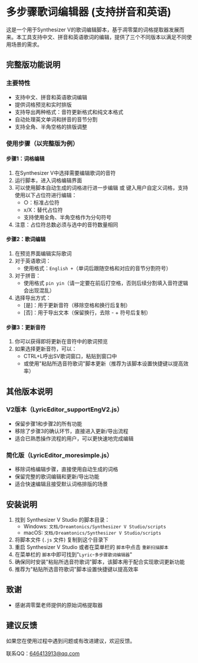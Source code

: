 # 多步骤歌词编辑器 (支持拼音和英语)

这是一个用于Synthesizer V的歌词编辑脚本，基于凋零葉的词格提取器发展而来。本工具支持中文、拼音和英语歌词的编辑，提供了三个不同版本以满足不同使用场景的需求。

## 完整版功能说明

### 主要特性

* 支持中文、拼音和英语歌词编辑
* 提供词格预览和实时排版
* 支持导出两种格式：音符更新格式和纯文本格式
* 自动处理英文单词和拼音的音节分割
* 支持全角、半角空格的排版调整

### 使用步骤（以完整版为例）

#### 步骤1：词格编辑

1. 在Synthesizer V中选择需要编辑歌词的音符
2. 运行脚本，进入词格编辑界面
3. 可以使用脚本自动生成的词格进行进一步编辑 或 键入用户自定义词格，支持使用以下占位符进行编辑：
   * ○：标准占位符
   * x/X：替代占位符
   * 支持使用全角、半角空格作为分句符号
4. 注意：占位符总数必须与选中的音符数量相同

#### 步骤2：歌词编辑

1. 在预览界面编辑实际歌词
2. 对于英语歌词：
   * 使用格式：`English +`（单词后跟随空格和对应的音节分割符号）
3. 对于拼音：
   * 使用格式 `pin yin`（请一定要在前后打空格，否则后续分割填入音符逻辑会出现混乱）
4. 选择导出方式：
   * [是]：用于更新音符（移除空格和换行后复制）
   * [否]：用于导出文本（保留换行，去除 - + 符号后复制）

#### 步骤3：更新音符

1. 你可以获得即将更新在音符中的歌词预览
2. 如果选择更新音符，可以：
   * CTRL+L呼出SV歌词窗口，粘贴到窗口中
   * 或使用"粘贴所选音符歌词"脚本更新（推荐为该脚本设置快捷键以提高效率）

## 其他版本说明

### V2版本（LyricEditor_supportEngV2.js）

* 保留步骤1和步骤2的所有功能
* 移除了步骤3的确认环节，直接进入更新/导出流程
* 适合已熟悉操作流程的用户，可以更快速地完成编辑

### 简化版（LyricEditor_moresimple.js）

* 移除词格编辑步骤，直接使用自动生成的词格
* 保留完整的歌词编辑和更新/导出功能
* 适合快速编辑且接受默认词格排版的场景

## 安装说明

1. 找到 Synthesizer V Studio 的脚本目录：
   * Windows: `文档/Dreamtonics/Synthesizer V Studio/scripts`
   * macOS: `文档/Dreamtonics/Synthesizer V Studio/scripts`
2. 将脚本文件 (`.js` 文件) 复制到这个目录下
3. 重启 Synthesizer V Studio 或者在菜单栏的 `脚本`中点击 `重新扫描脚本`
4. 在菜单栏的 `脚本`中即可找到"`Lyric`-`多步骤歌词编辑器`"
5. 确保同时安装"粘贴所选音符歌词"脚本，该脚本用于配合实现歌词更新功能
6. 推荐为"粘贴所选音符歌词"脚本设置快捷键以提高效率

## 致谢

- 感谢凋零葉老师提供的原始词格提取器

## 建议反馈

如果您在使用过程中遇到问题或有改进建议，欢迎反馈。

联系QQ：646413913@qq.com
